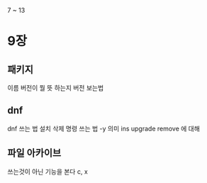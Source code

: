 7 ~ 13


# 9장

## 패키지 
이름 버전이 뭘 뜻 하는지 버전 보는법

## dnf
dnf 쓰는 법 
설치 삭제 명령 쓰는 법
-y 의미
ins  upgrade remove 에 대해

## 파일 아카이브
쓰는것이 아닌 기능을 본다 c, x